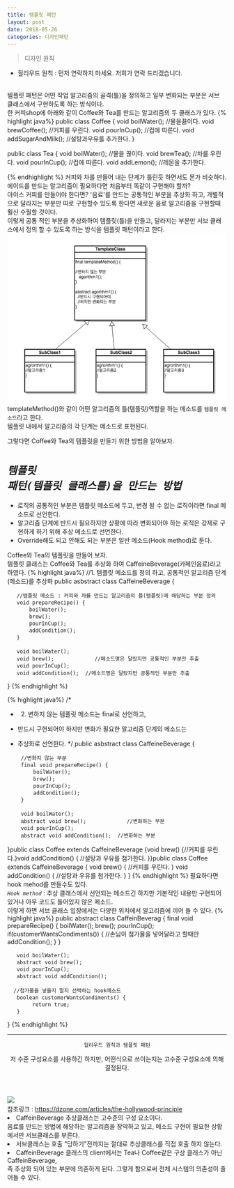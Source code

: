 ```yaml
---
title: 템플릿 패턴
layout: post
date: 2018-05-26
categories: 디자인패턴
---
```


> 디자인 원칙
* 헐리우드 원칙 : 먼저 연락하지 마세요. 저희가 연락 드리겠습니다.

<br>템플릿 패턴은 어떤 작업 알고리즘의 골격(틀)을 정의하고 일부 변화되는 부분은
서브 클래스에서 구현하도록 하는 방식이다.
<br>한 커피shop에 아래와 같이 Coffee와 Tea를 만드는 알고리즘의 두 클래스가 있다.
{% highlight java%}
public class Coffee {
     void boilWater();              //물을끓이다.
     void brewCoffee();             //커피를 우린다.
     void pourInCup();              //컵에 따른다.
     void addSugarAndMilk();    //설탕과우유를 추가한다.
 }

 public class Tea {
     void boilWater();              //물을 끊이다.
     void brewTea();                    //차를 우린다.
     void pourInCup();              //컵에 따른다.
     void addLemon();               //레몬을 추가한다.

{% endhighlight %}
커피와 차를 만들어 내는 단계가 틀린듯 하면서도 몬가 비슷하다.
<br>에이드를 만드는 알고리즘이 필요하다면 처음부터 똑같이 구현해야 할까?
<br>아이스 커피를 만들어야 한다면?
'음료'를 만드는 공통적인 부분을 추상화 하고, 개별적으로 달라지는 부분만 따로 구현할수 있도록 한다면 새로운 음료 알고리즘을 구현할때 훨신 수월할 것이다.
<br>이렇게 공통 적인 부분을 추상화하여 템플릿(틀)을 만들고, 달라지는 부분만 서브 클래스에서 정의 할 수
있도록 하는 방식을 템플릿 패턴이라고 한다.
<br><img src="assets/img/pattern/template1.png">
<br>templateMethod()와 같이 어떤 알고리즘의 틀(템플릿)역할을 하는 메소드를 <code>템플릿 메소드</code>라고 한다.
<br>템플릿 내에서 알고리즘의 각 단계는 메소드로 표현된다.

그렇다면 Coffee와 Tea의 템플릿을 만들기 위한 방법을 알아보자.

# <code class="highlighter-rouge"><i>템플릿 패턴(템플릿 클래스를)을 만드는 방법</i></code>
* 로직의 공통적인 부분은 템플릿 메소드에 두고, 변경 될 수 없는 로직이라면 final 메소드로 선언한다.
* 알고리즘 단계에 반드시 필요하지만 상황에 따라 변화되어야 하는 로직은 강제로 구현하게 하기 위해 추상 메소드로 선언한다.
* Override해도 되고 안해도 되는 부분은 일반 메소드(Hook method)로 둔다.

Coffee와 Tea의 템플릿을 만들어 보자.
<br>템플릿 클래스는 Coffee와 Tea를 추상화 하여 CaffeineBeverage(카페인음료)라고 하였다.
{% highlight java%}
//1. 템플릿 메소드를 정의 하고, 공통적인 알고리즘 단계(메소드)를 추상화
public asbstract class CaffeineBeverage {

       //템플릿 메소드 : 커피와 차를 만드는 알고리즘의 틀(템플릿)에 해당하는 부분 정의
       void prepareRecipe() {
           boilWater();
           brew();
           pourInCup();
           addCondition();
       }

       void boilWater();
       void brew();             //메소드명은 달랐지만 공통적인 부분만 추출
       void pourInCup();
       void addCondition();  //메소드명은 달랐지만 공통적인 부분만 추출
}
{% endhighlight %}

{% highlight java%}
/*
* 2. 변하지 않는 템플릿 메소드는 final로 선언하고,
* 반드시 구현되어야 하지만 변화가 필요한 알고리즘 단계의 메소드는
* 추상화로 선언한다.
*/
public asbstract class CaffeineBeverage {

       //변화지 않는 부분
       final void prepareRecipe() {
           boilWater();
           brew();
           pourInCup();
           addCondition();
       }

       void boilWater();
       abstract void brew();             //변화하는 부분
       void pourInCup();                
       abstract void addCondition();  //변화하는 부분
}public class Coffee extends CaffeineBeverage {void brew() {//커피를 우린다.}void addCondition() {
 //설탕과 우유를 첨가한다.
 }}public class Coffee extends CaffeineBeverage {
 void brew() {
 //커피를 우린다.
 }
 void addCondition() {
 //설탕과 우유를 첨가한다.
 }
}
{% endhighlight %}
필요하다면 hook mehod를 만들수도 있다.
<br><code class="highlighter-rouge"><i>Hook method</i></code>&nbsp;:&nbsp;추상 클래스에서 선언되는
메소드긴 하지만 기본적인 내용만 구현되어 있거나 아무 코드도 들어있지 않은 메소드.
<br>이렇게 하면 서브 클래스 입장에서는 다양한 위치에서 알고리즘에 끼어 들 수 있다.
{% highlight java%}
public abstract class CaffeinBeverag {
       final void prepareRecipe() {
           boilWater();
           brew();
           pourInCup();
           if(customerWantsCondiments()) {   //손님이 첨가물을 넣어달라고 할때만
              addCondition();
           }
       }

       void boilWater();
       abstract void brew();            
       void pourInCup();                
       abstract void addCondition();

      //첨가물을 넣을지 말지 선택하는 hook메소드
       boolean customerWantsCondiments() {
            return true;
       }
}
{% endhighlight %}
<hr>
<header>
  <code class="highlighter-rouge font19">헐리우드 원칙과 템플릿 패턴</code>
  <p>저 수준 구성요소를 사용하긴 하지만, 어떤식으로 쓰이는지는 고수준 구성요소에 의해 결정된다.</p>
</header>
<img src="{{site.baseurl}}/assets/img/pattern/template2.jpg">
<br>참조링크 : <a href="https://dzone.com/articles/the-hollywood-principle" target="_blank">https://dzone.com/articles/the-hollywood-principle</a>
<li>
  CaffeinBeverage 추상클래스는 고수준의 구성 요소이다.
  <br>음료를 만드는 방법에 해당하는 알고리즘을 장악하고 있고, 메소드 구현이 필요한 상황에서만 서브클래스를 부른다.
</li>
<li>서브클래스는 호출 "당하기"전까지는 절대로 추상클래스를 직접 호출 하지 않는다.</li>
<li>CaffeinBeverage 클래스의 client에서는 Tea나 Coffee같은 구상 클래스가 아닌 CaffeinBeverage,
<br>즉 추상화 되어 있는 부분에 의존하게 된다. 그렇게 함으로써 전체 시스템의 의존성이 줄어들 수 있다.</li>
